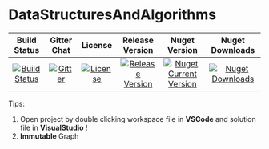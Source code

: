 # DataStructuresAndAlgorithms

| Build Status | Gitter Chat | License | Release Version | Nuget Version | Nuget Downloads
|:---------------------------------------------------------------------------------------------------------------------------------------------------------------:|:-----------------------------------------------------------------------------------------------------------------------------------------------------------------------------------------:|:---------------------------------------------------------------------------------------------------------------------------------------------------------:|:-------------------------------------------------------------------------------------------------------------------------------------------------------------------------------------:|:--------------------------------------------------------------------------------------------------------------------------------------------------------------------------------:|:--------------------------------------------------------------------------------------------------------------------------------------------------------------------------:|
| [![Build Status](https://travis-ci.org/parsalotfy/DataStructuresAndAlgorithms.svg?branch=master)](https://travis-ci.org/parsalotfy/DataStructuresAndAlgorithms) | [![Gitter](https://img.shields.io/gitter/room/nwjs/nw.js.svg)](https://gitter.im/DataStructuresAndAlgorithms/Lobby?utm_source=share-link&amp;utm_medium=link&amp;utm_campaign=share-link) | [![License](https://img.shields.io/github/license/parsalotfy/DataStructuresAndAlgorithms.svg)](https://github.com/parsalotfy/DataStructuresAndAlgorithms) | [![Release Version](https://img.shields.io/github/release/parsalotfy/DataStructuresAndAlgorithms.svg)](https://github.com/parsalotfy/DataStructuresAndAlgorithms/releases) | [![Nuget Current Version](https://img.shields.io/nuget/v/DataStructuresAndAlgorithms.DataStructures.svg?style=flat&label=DataStructures)](https://www.nuget.org/packages/DataStructuresAndAlgorithms.DataStructures/) | [![Nuget Downloads](https://img.shields.io/nuget/dt/DataStructuresAndAlgorithms.DataStructures.svg?style=flat&label=DataStructures)](https://www.nuget.org/packages/DataStructuresAndAlgorithms.DataStructures/)



Tips:
1. Open project by double clicking workspace file in **VSCode** and solution file in **VisualStudio** !
2. **Immutable** Graph
